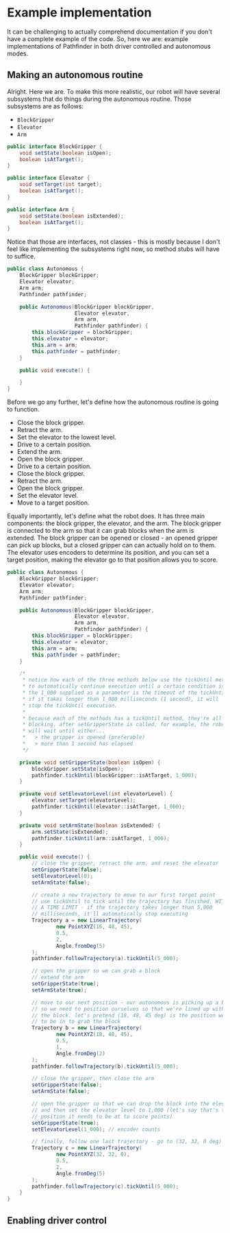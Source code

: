 # Example implementation
It can be challenging to actually comprehend documentation if you don't have
a complete example of the code. So, here we are: example implementations of
Pathfinder in both driver controlled and autonomous modes.

## Making an autonomous routine
Alright. Here we are. To make this more realistic, our robot will have several
subsystems that do things during the autonomous routine. Those subsystems
are as follows:
- `BlockGripper`
- `Elevator`
- `Arm`
```java
public interface BlockGripper {
    void setState(boolean isOpen);
    boolean isAtTarget();
}

public interface Elevator {
    void setTarget(int target);
    boolean isAtTarget();
}

public interface Arm {
    void setState(boolean isExtended);
    boolean isAtTarget();
}
```

Notice that those are interfaces, not classes - this is mostly because I
don't feel like implementing the subsystems right now, so method stubs will
have to suffice.
```java
public class Autonomous {
    BlockGripper blockGripper;
    Elevator elevator;
    Arm arm;
    Pathfinder pathfinder;

    public Autonomous(BlockGripper blockGripper,
                      Elevator elevator,
                      Arm arm,
                      Pathfinder pathfinder) {
        this.blockGripper = blockGripper;
        this.elevator = elevator;
        this.arm = arm;
        this.pathfinder = pathfinder;
    }

    public void execute() {

    }
}
```

Before we go any further, let's define how the autonomous routine is
going to function.
- Close the block gripper.
- Retract the arm.
- Set the elevator to the lowest level.
- Drive to a certain position.
- Extend the arm.
- Open the block gripper.
- Drive to a certain position.
- Close the block gripper.
- Retract the arm.
- Open the block gripper.
- Set the elevator level.
- Move to a target position.

Equally importantly, let's define what the robot does. It has three main
components: the block gripper, the elevator, and the arm. The block gripper
is connected to the arm so that it can grab blocks when the arm is extended.
The block gripper can be opened or closed - an opened gripper can pick up
blocks, but a closed gripper can can actually hold on to them. The elevator
uses encoders to determine its position, and you can set a target position,
making the elevator go to that position allows you to score.
```java
public class Autonomous {
    BlockGripper blockGripper;
    Elevator elevator;
    Arm arm;
    Pathfinder pathfinder;

    public Autonomous(BlockGripper blockGripper,
                      Elevator elevator,
                      Arm arm,
                      Pathfinder pathfinder) {
        this.blockGripper = blockGripper;
        this.elevator = elevator;
        this.arm = arm;
        this.pathfinder = pathfinder;
    }

    /*
     * notice how each of the three methods below use the tickUntil method
     * to automatically continue execution until a certain condition is met.
     * the 1_000 supplied as a parameter is the timeout of the tickUntil:
     * if it takes longer than 1_000 milliseconds (1 second), it will
     * stop the tickUntil execution.
     *
     * because each of the methods has a tickUntil method, they're all
     * blocking. after setGripperState is called, for example, the robot
     * will wait until either...
     *   > the gripper is opened (preferable)
     *   > more than 1 second has elapsed
     */

    private void setGripperState(boolean isOpen) {
        blockGripper.setState(isOpen);
        pathfinder.tickUntil(blockGripper::isAtTarget, 1_000);
    }

    private void setElevatorLevel(int elevatorLevel) {
        elevator.setTarget(elevatorLevel);
        pathfinder.tickUntil(elevator::isAtTarget, 1_000);
    }

    private void setArmState(boolean isExtended) {
        arm.setState(isExtended);
        pathfinder.tickUntil(arm::isAtTarget, 1_000);
    }

    public void execute() {
        // close the gripper, retract the arm, and reset the elevator
        setGripperState(false);
        setElevatorLevel(0);
        setArmState(false);

        // create a new trajectory to move to our first target point
        // use tickUntil to tick until the trajectory has finished, WITH
        // A TIME LIMIT - if the trajectory takes longer than 5,000
        // milliseconds, it'll automatically stop executing
        Trajectory a = new LinearTrajectory(
                new PointXYZ(16, 48, 45),
                0.5,
                2,
                Angle.fromDeg(5)
        );
        pathfinder.followTrajectory(a).tickUntil(5_000);

        // open the gripper so we can grab a block
        // extend the arm
        setGripperState(true);
        setArmState(true);

        // move to our next position - our autonomous is picking up a block,
        // so we need to position ourselves so that we're lined up with
        // the block. let's pretend (18, 48, 45 deg) is the position we need
        // to be in to grab the block
        Trajectory b = new LinearTrajectory(
                new PointXYZ(18, 48, 45),
                0.5,
                1,
                Angle.fromDeg(2)
        );
        pathfinder.followTrajectory(b).tickUntil(5_000);

        // close the gripper, then close the arm
        setGripperState(false);
        setArmState(false);

        // open the gripper so that we can drop the block into the elevator
        // and then set the elevator level to 1,000 (let's say that's the
        // position it needs to be at to score points)
        setGripperState(true);
        setElevatorLevel(1_000); // encoder counts

        // finally, follow one last trajectory - go to (32, 32, 0 deg)
        Trajectory c = new LinearTrajectory(
                new PointXYZ(32, 32, 0),
                0.5,
                2,
                Angle.fromDeg(5)
        );
        pathfinder.followTrajectory(c).tickUntil(5_000);
    }
}
```

## Enabling driver control
